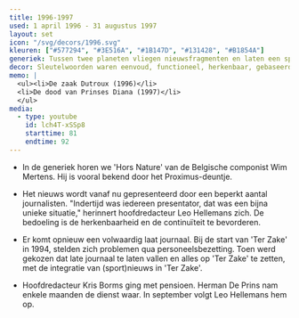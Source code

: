 ```yaml
---
title: 1996-1997
used: 1 april 1996 - 31 augustus 1997
layout: set
icon: "/svg/decors/1996.svg"
kleuren: ["#577294", "#3E516A", "#1B147D", "#131428", "#B1854A"]
generiek: Tussen twee planeten vliegen nieuwsfragmenten en laten een spoor na. Uiteindelijk kruisen de lijnen elkaar en komt het logo van Het Journaal of Ter Zake tevoorschijn.
decor: Sleutelwoorden waren eenvoud, functioneel, herkenbaar, gebaseerd op licht en diepte. Blauw wordt de overheersende kleur. Achter het anker is een wereldkaart te zien.
memo: |
  <ul><li>De zaak Dutroux (1996)</li>
  <li>De dood van Prinses Diana (1997)</li>
  </ul>
media:
  - type: youtube
    id: lch4T-xSSp8
    starttime: 81
    endtime: 92
---
```


* In de generiek horen we 'Hors Nature' van de Belgische componist Wim Mertens. Hij is vooral bekend door het Proximus-deuntje.

* Het nieuws wordt vanaf nu gepresenteerd door een beperkt aantal journalisten. "Indertijd was iedereen presentator, dat was een bijna unieke situatie," herinnert hoofdredacteur Leo Hellemans zich. De bedoeling is de herkenbaarheid en de continuïteit te bevorderen.

* Er komt opnieuw een volwaardig laat journaal. Bij de start van 'Ter Zake' in 1994, stelden zich problemen qua personeelsbezetting. Toen werd gekozen dat late journaal te laten vallen en alles op 'Ter Zake' te zetten, met de integratie van (sport)nieuws in 'Ter Zake'.

* Hoofdredacteur Kris Borms ging met pensioen. Herman De Prins nam enkele maanden de dienst waar. In september volgt Leo Hellemans hem op.
